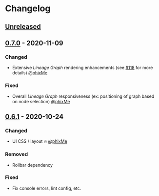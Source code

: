 # Changelog

## [Unreleased](https://github.com/MarquezProject/marquez-web/compare/0.7.0...HEAD)

## [0.7.0](https://github.com/MarquezProject/marquez-web/releases/tag/0.7.0) - 2020-11-09

### Changed

* Extensive _Lineage Graph_ rendering enhancements (see [#118](https://github.com/MarquezProject/marquez-web/issues/118) for more details)  [@phixMe](https://github.com/phixMe)

### Fixed

* Overall _Lineage Graph_ responsiveness (ex: positioning of graph based on node selection) [@phixMe](https://github.com/phixMe)

## [0.6.1](https://github.com/MarquezProject/marquez-web/releases/tag/0.6.1) - 2020-10-24

### Changed

* UI CSS / layout :fire: [@phixMe](https://github.com/phixMe)

### Removed

* Rollbar dependency

### Fixed

* Fix console errors, lint config, etc.
